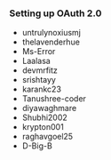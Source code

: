 ### Setting up OAuth 2.0

- untrulynoxiusmj
- thelavenderhue
- Ms-Error
- Laalasa
- devmrfitz
- srishtayy
- karankc23
- Tanushree-coder
- diyawaghmare
- Shubhi2002
- krypton001
- raghavgoel25
- D-Big-B
